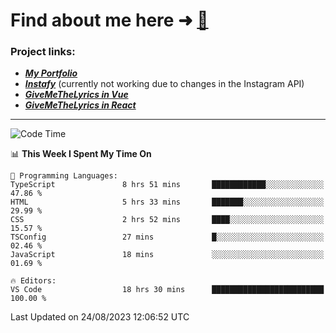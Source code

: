 # Find about me here ➜ [🧑](https://pauabella.dev)

### Project links:
- ***[My Portfolio](https://pauabella.dev)***
- ***[Instafy](https://instafy.me)*** (currently not working due to changes in the Instagram API)
- ***[GiveMeTheLyrics in Vue](https://lyrics.pauabella.dev)***
- ***[GiveMeTheLyrics in React](https://pauabella.dev/GiveMeTheLyrics)***

---
<!--START_SECTION:waka-->
![Code Time](http://img.shields.io/badge/Code%20Time-2%2C382%20hrs%2036%20mins-blue)

📊 **This Week I Spent My Time On** 

```text
💬 Programming Languages: 
TypeScript               8 hrs 51 mins       ████████████░░░░░░░░░░░░░   47.86 % 
HTML                     5 hrs 33 mins       ███████░░░░░░░░░░░░░░░░░░   29.99 % 
CSS                      2 hrs 52 mins       ████░░░░░░░░░░░░░░░░░░░░░   15.57 % 
TSConfig                 27 mins             █░░░░░░░░░░░░░░░░░░░░░░░░   02.46 % 
JavaScript               18 mins             ░░░░░░░░░░░░░░░░░░░░░░░░░   01.69 % 

🔥 Editors: 
VS Code                  18 hrs 30 mins      █████████████████████████   100.00 % 
```


 Last Updated on 24/08/2023 12:06:52 UTC
<!--END_SECTION:waka-->
